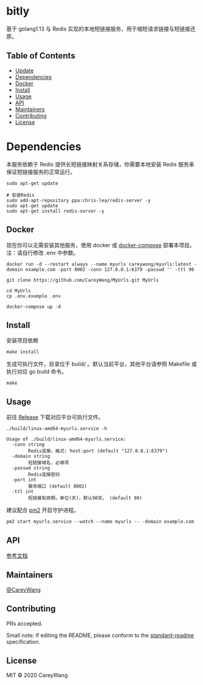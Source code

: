 # bitly

基于 golang1.13 与 Redis 实现的本地短链接服务，用于缩短请求链接与短链接还原。

## Table of Contents

- [Update](#update)
- [Dependencies](#dependencies)
- [Docker](#Docker)
- [Install](#install)
- [Usage](#usage)
- [API](#api)
- [Maintainers](#maintainers)
- [Contributing](#contributing)
- [License](#license)

# Dependencies

本服务依赖于 Redis 提供长短链接映射关系存储，你需要本地安装 Redis 服务来保证短链接服务的正常运行。

```shell script
sudo apt-get update

# 安装Redis
sudo add-apt-repository ppa:chris-lea/redis-server -y 
sudo apt-get update 
sudo apt-get install redis-server -y 
```

## Docker 

现在你可以无需安装其他服务，使用 docker 或 [docker-compose](https://docs.docker.com/compose/install/) 部署本项目。注：请自行修改 .env 中参数。

```
docker run -d --restart always --name myurls careywong/myurls:latest -domain example.com -port 8002 -conn 127.0.0.1:6379 -passwd '' -ttl 90
```

```shell script
git clone https://github.com/CareyWang/MyUrls.git MyUrls

cd MyUrls
cp .env.example .env

docker-compose up -d
```

## Install

安装项目依赖

```shell script
make install
```

生成可执行文件，目录位于 build/ 。默认当前平台，其他平台请参照 Makefile 或执行对应 go build 命令。

```shell script
make
```

## Usage

前往 [Release](https://github.com/CareyWang/MyUrls/releases) 下载对应平台可执行文件。

```shell script
./build/linux-amd64-myurls.service -h 

Usage of ./build/linux-amd64-myurls.service:
  -conn string
        Redis连接，格式: host:port (default "127.0.0.1:6379")
  -domain string
        短链接域名，必填项
  -passwd string
        Redis连接密码
  -port int
        服务端口 (default 8002)
  -ttl int
        短链接有效期，单位(天)，默认90天。 (default 90)
```

建议配合 [pm2](https://pm2.keymetrics.io/) 开启守护进程。

```shell script
pm2 start myurls.service --watch --name myurls -- -domain example.com
```

## API

[参考文档](https://myurls.mydoc.li)


## Maintainers

[@CareyWang](https://github.com/CareyWang)

## Contributing

PRs accepted.

Small note: If editing the README, please conform to the [standard-readme](https://github.com/RichardLitt/standard-readme) specification.

## License

MIT © 2020 CareyWang
